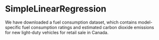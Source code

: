 # SimpleLinearRegression
We have downloaded a fuel consumption dataset, which contains model-specific fuel consumption ratings and estimated carbon dioxide emissions for new light-duty vehicles for retail sale in Canada.

